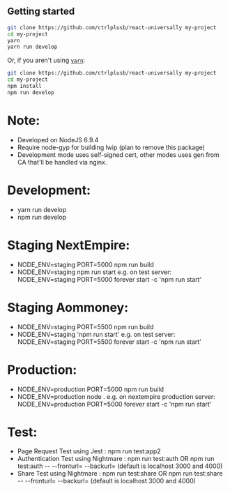 ## Getting started

```bash
git clone https://github.com/ctrlplusb/react-universally my-project
cd my-project
yarn
yarn run develop
```

Or, if you aren't using [`yarn`](https://yarnpkg.com/):

```bash
git clone https://github.com/ctrlplusb/react-universally my-project
cd my-project
npm install
npm run develop
```

# Note:
- Developed on NodeJS 6.9.4
- Require node-gyp for building lwip (plan to remove this package)
- Development mode uses self-signed cert, other modes uses gen from CA that'll be handled via nginx.

# Development: 
- yarn run develop
- npm run develop

# Staging NextEmpire:
- NODE_ENV=staging PORT=5000 npm run build
- NODE_ENV=staging npm run start 
	e.g. on test server: NODE_ENV=staging PORT=5000 forever start -c 'npm run start'

# Staging Aommoney:
- NODE_ENV=staging PORT=5500 npm run build
- NODE_ENV=staging 'npm run start' 
	e.g. on test server: NODE_ENV=staging PORT=5500 forever start -c 'npm run start'

# Production:
- NODE_ENV=production PORT=5000 npm run build
- NODE_ENV=production node . 
	e.g. on nextempire production server: NODE_ENV=production PORT=5000 forever start -c 'npm run start'

# Test:
- Page Request Test using Jest : npm run test:app2 <FRONTURL>
- Authentication Test using Nightmare : npm run test:auth OR npm run test:auth -- --fronturl=<FRONTURL> --backurl=<BACKURL> (default is localhost 3000 and 4000)
- Share Test using Nightmare : npm run test:share OR npm run test:share -- --fronturl=<FRONTURL> --backurl=<BACKURL> (default is localhost 3000 and 4000)
